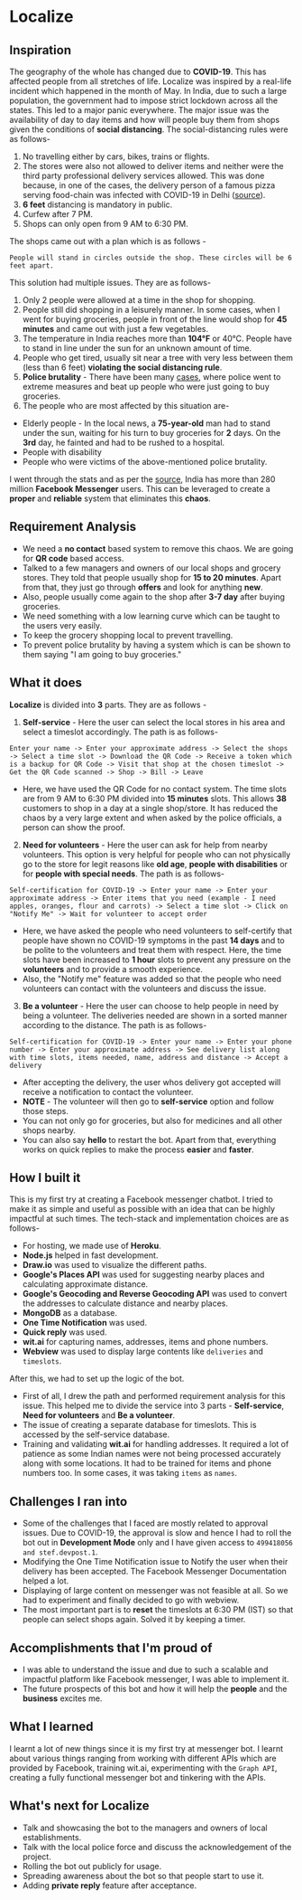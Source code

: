 # Localize
## Inspiration
The geography of the whole has changed due to **COVID-19**. This has affected people from all stretches of life. Localize was inspired by a real-life incident which happened in the month of May. In India, due to such a large population, the government had to impose strict lockdown across all the states. This led to a major panic everywhere. The major issue was the availability of day to day items and how will people buy them from shops given the conditions of **social distancing**.
The social-distancing rules were as follows-
1. No travelling either by cars, bikes, trains or flights.
2. The stores were also not allowed to deliver items and neither were the third party professional delivery services allowed. This was done because, in one of the cases, the delivery person of a famous pizza serving food-chain was infected with COVID-19 in Delhi ([source](https://www.indiatoday.in/india/story/delhi-pizza-delivery-boy-tests-positive-for-coronavirus-1667501-2020-04-16)).
3. **6 feet** distancing is mandatory in public.
4. Curfew after 7 PM.
5. Shops can only open from 9 AM to 6:30 PM.

The shops came out with a plan which is as follows - 

`People will stand in circles outside the shop. These circles will be 6 feet apart.`

This solution had multiple issues. They are as follows-
1. Only 2 people were allowed at a time in the shop for shopping.
2. People still did shopping in a leisurely manner. In some cases, when I went for buying groceries, people in front of the line would shop for **45 minutes** and came out with just a few vegetables.
3. The temperature in India reaches more than **104°F** or 40°C. People have to stand in line under the sun for an unknown amount of time.
4. People who get tired, usually sit near a tree with very less between them (less than 6 feet) **violating the social distancing rule**.
5. **Police brutality** - There have been many [cases](https://www.newindianexpress.com/cities/chennai/2020/mar/26/chennai-cops-harass-beat-up-residents-stepping-out-to-buy-groceries-amid-covid-19-lockdown-2121908.html), where police went to extreme measures and beat up people who were just going to buy groceries. 
6. The people who are most affected by this situation are-
* Elderly people - In the local news, a **75-year-old** man had to stand under the sun, waiting for his turn to buy groceries for **2** days. On the **3rd** day, he fainted and had to be rushed to a hospital.
* People with disability
* People who were victims of the above-mentioned police brutality.

I went through the stats and as per the [source](https://napoleoncat.com/stats/messenger-users-in-india/2020/05), India has more than 280 million **Facebook Messenger** users. This can be leveraged to create a **proper** and **reliable** system that eliminates this **chaos**.

## Requirement Analysis
* We need a **no contact** based system to remove this chaos. We are going for **QR code** based access.
* Talked to a few managers and owners of our local shops and grocery stores. They told that people usually shop for **15 to 20 minutes**. Apart from that, they just go through **offers** and look for anything **new**.
* Also, people usually come again to the shop after **3-7 day** after buying groceries.
* We need something with a low learning curve which can be taught to the users very easily.
* To keep the grocery shopping local to prevent travelling.
* To prevent police brutality by having a system which is can be shown to them saying "I am going to buy groceries."

## What it does
**Localize** is divided into **3** parts. They are as follows - 
1. **Self-service** - Here the user can select the local stores in his area and select a timeslot accordingly. The path is as follows-
```
Enter your name -> Enter your approximate address -> Select the shops -> Select a time slot -> Download the QR Code -> Receive a token which is a backup for QR Code -> Visit that shop at the chosen timeslot -> Get the QR Code scanned -> Shop -> Bill -> Leave
```
* Here, we have used the QR Code for no contact system. The time slots are from 9 AM to 6:30 PM divided into **15 minutes** slots. This allows **38** customers to shop in a day at a single shop/store. It has reduced the chaos by a very large extent and when asked by the police officials, a person can show the proof.

2. **Need for volunteers** - Here the user can ask for help from nearby volunteers. This option is very helpful for people who can not physically go to the store for legit reasons like **old age**, **people with disabilities** or for **people with special needs**. The path is as follows-
```
Self-certification for COVID-19 -> Enter your name -> Enter your approximate address -> Enter items that you need (example - I need apples, oranges, flour and carrots) -> Select a time slot -> Click on "Notify Me" -> Wait for volunteer to accept order
```
* Here, we have asked the people who need volunteers to self-certify that people have shown no COVID-19 symptoms in the past **14 days** and to be polite to the volunteers and treat them with respect. Here, the time slots have been increased to **1 hour** slots to prevent any pressure on the **volunteers** and to provide a smooth experience.
* Also, the "Notify me" feature was added so that the people who need volunteers can contact with the volunteers and discuss the issue.

3. **Be a volunteer** - Here the user can choose to help people in need by being a volunteer. The deliveries needed are shown in a sorted manner according to the distance. The path is as follows-
```
Self-certification for COVID-19 -> Enter your name -> Enter your phone number -> Enter your approximate address -> See delivery list along with time slots, items needed, name, address and distance -> Accept a delivery
```
* After accepting the delivery, the user whos delivery got accepted will receive a notification to contact the volunteer.
* **NOTE** - The volunteer will then go to **self-service** option and follow those steps.
* You can not only go for groceries, but also for medicines and all other shops nearby.
* You can also say **hello** to restart the bot. Apart from that, everything works on quick replies to make the process **easier** and **faster**.

## How I built it
This is my first try at creating a Facebook messenger chatbot. I tried to make it as simple and useful as possible with an idea that can be highly impactful at such times. The tech-stack and implementation choices are as follows-
* For hosting, we made use of **Heroku**.
* **Node.js** helped in fast development.
* **Draw.io** was used to visualize the different paths.
* **Google's Places API** was used for suggesting nearby places and calculating approximate distance.
* **Google's Geocoding and Reverse Geocoding API** was used to convert the addresses to calculate distance and nearby places.
* **MongoDB** as a database.
* **One Time Notification** was used.
* **Quick reply** was used.
* **wit.ai** for capturing names, addresses, items and phone numbers.
* **Webview** was used to display large contents like `deliveries` and `timeslots`.

After this, we had to set up the logic of the bot.
* First of all, I drew the path and performed requirement analysis for this issue. This helped me to divide the service into 3 parts - **Self-service**, **Need for volunteers** and **Be a volunteer**.
* The issue of creating a separate database for timeslots. This is accessed by the self-service database.
* Training and validating **wit.ai** for handling addresses. It required a lot of patience as some Indian names were not being processed accurately along with some locations. It had to be trained for items and phone numbers too. In some cases, it was taking `items` as `names`.

## Challenges I ran into
* Some of the challenges that I faced are mostly related to approval issues. Due to COVID-19, the approval is slow and hence I had to roll the bot out in **Development Mode** only and I have given access to `499418056 and stef.devpost.1`.
* Modifying the One Time Notification issue to Notify the user when their delivery has been accepted. The Facebook Messenger Documentation helped a lot.
* Displaying of large content on messenger was not feasible at all. So we had to experiment and finally decided to go with webview.
* The most important part is to **reset** the timeslots at 6:30 PM (IST) so that people can select shops again. Solved it by keeping a timer.

## Accomplishments that I'm proud of
* I was able to understand the issue and due to such a scalable and impactful platform like Facebook messenger, I was able to implement it.
* The future prospects of this bot and how it will help the **people** and the **business** excites me.

## What I learned
I learnt a lot of new things since it is my first try at messenger bot. I learnt about various things ranging from working with different APIs which are provided by Facebook, training wit.ai, experimenting with the `Graph API`, creating a fully functional messenger bot and tinkering with the APIs.

## What's next for Localize
* Talk and showcasing the bot to the managers and owners of local establishments.
* Talk with the local police force and discuss the acknowledgement of the project.
* Rolling the bot out publicly for usage.
* Spreading awareness about the bot so that people start to use it.
* Adding **private reply** feature after acceptance.
